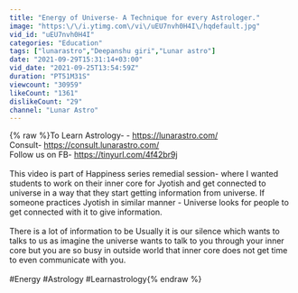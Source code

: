 ```yaml
---
title: "Energy of Universe- A Technique for every Astrologer."
image: "https:\/\/i.ytimg.com\/vi\/uEU7nvh0H4I\/hqdefault.jpg"
vid_id: "uEU7nvh0H4I"
categories: "Education"
tags: ["lunarastro","Deepanshu giri","Lunar astro"]
date: "2021-09-29T15:31:14+03:00"
vid_date: "2021-09-25T13:54:59Z"
duration: "PT51M31S"
viewcount: "30959"
likeCount: "1361"
dislikeCount: "29"
channel: "Lunar Astro"
---
```

{% raw %}To Learn Astrology- - <a rel="nofollow" target="blank" href="https://lunarastro.com/">https://lunarastro.com/</a><br />Consult- <a rel="nofollow" target="blank" href="https://consult.lunarastro.com/">https://consult.lunarastro.com/</a><br />Follow us on FB- <a rel="nofollow" target="blank" href="https://tinyurl.com/4f42br9j">https://tinyurl.com/4f42br9j</a><br /><br />This video is part of Happiness series remedial session- where I wanted students to work on their inner core for Jyotish and get connected to universe in a way that they start getting information from universe. If someone practices Jyotish in similar manner - Universe looks for people to get connected with it to give information.<br /><br />There is a lot of information to be Usually it is our silence which wants to talks to us as imagine the universe wants to talk to you through your inner core but you are so busy in outside world that inner core does not get time to even communicate with you.<br /><br />#Energy #Astrology #Learnastrology{% endraw %}
